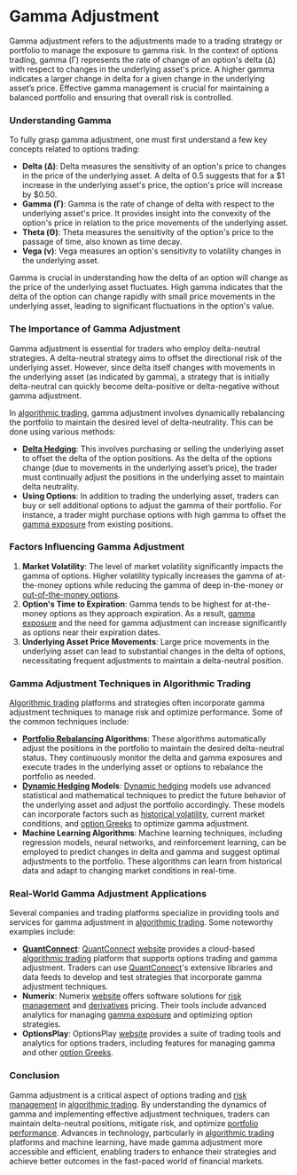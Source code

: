 # Gamma Adjustment

Gamma adjustment refers to the adjustments made to a trading strategy or portfolio to manage the exposure to gamma risk. In the context of options trading, gamma (Γ) represents the rate of change of an option's delta (Δ) with respect to changes in the underlying asset's price. A higher gamma indicates a larger change in delta for a given change in the underlying asset’s price. Effective gamma management is crucial for maintaining a balanced portfolio and ensuring that overall risk is controlled.

### Understanding Gamma

To fully grasp gamma adjustment, one must first understand a few key concepts related to options trading:

- **Delta (Δ)**: Delta measures the sensitivity of an option's price to changes in the price of the underlying asset. A delta of 0.5 suggests that for a $1 increase in the underlying asset's price, the option's price will increase by $0.50.
- **Gamma (Γ)**: Gamma is the rate of change of delta with respect to the underlying asset's price. It provides insight into the convexity of the option's price in relation to the price movements of the underlying asset.
- **Theta (Θ)**: Theta measures the sensitivity of the option's price to the passage of time, also known as time decay.
- **Vega (ν)**: Vega measures an option's sensitivity to volatility changes in the underlying asset.

Gamma is crucial in understanding how the delta of an option will change as the price of the underlying asset fluctuates. High gamma indicates that the delta of the option can change rapidly with small price movements in the underlying asset, leading to significant fluctuations in the option's value.

### The Importance of Gamma Adjustment

Gamma adjustment is essential for traders who employ delta-neutral strategies. A delta-neutral strategy aims to offset the directional risk of the underlying asset. However, since delta itself changes with movements in the underlying asset (as indicated by gamma), a strategy that is initially delta-neutral can quickly become delta-positive or delta-negative without gamma adjustment.

In [algorithmic trading](../a/algorithmic_trading.md), gamma adjustment involves dynamically rebalancing the portfolio to maintain the desired level of delta-neutrality. This can be done using various methods:

- **[Delta Hedging](../d/delta_hedging.md)**: This involves purchasing or selling the underlying asset to offset the delta of the option positions. As the delta of the options change (due to movements in the underlying asset’s price), the trader must continually adjust the positions in the underlying asset to maintain delta neutrality.
- **Using Options**: In addition to trading the underlying asset, traders can buy or sell additional options to adjust the gamma of their portfolio. For instance, a trader might purchase options with high gamma to offset the [gamma exposure](../g/gamma_exposure.md) from existing positions.

### Factors Influencing Gamma Adjustment

1. **Market Volatility**: The level of market volatility significantly impacts the gamma of options. Higher volatility typically increases the gamma of at-the-money options while reducing the gamma of deep in-the-money or [out-of-the-money options](../o/out-of-the-money_options.md).
2. **Option's Time to Expiration**: Gamma tends to be highest for at-the-money options as they approach expiration. As a result, [gamma exposure](../g/gamma_exposure.md) and the need for gamma adjustment can increase significantly as options near their expiration dates.
3. **Underlying Asset Price Movements**: Large price movements in the underlying asset can lead to substantial changes in the delta of options, necessitating frequent adjustments to maintain a delta-neutral position.

### Gamma Adjustment Techniques in Algorithmic Trading

[Algorithmic trading](../a/algorithmic_trading.md) platforms and strategies often incorporate gamma adjustment techniques to manage risk and optimize performance. Some of the common techniques include:

- **[Portfolio Rebalancing](../p/portfolio_rebalancing.md) Algorithms**: These algorithms automatically adjust the positions in the portfolio to maintain the desired delta-neutral status. They continuously monitor the delta and gamma exposures and execute trades in the underlying asset or options to rebalance the portfolio as needed.
- **[Dynamic Hedging](../d/dynamic_hedging.md) Models**: [Dynamic hedging](../d/dynamic_hedging.md) models use advanced statistical and mathematical techniques to predict the future behavior of the underlying asset and adjust the portfolio accordingly. These models can incorporate factors such as [historical volatility](../h/historical_volatility.md), current market conditions, and [option Greeks](../o/option_greeks.md) to optimize gamma adjustment.
- **Machine Learning Algorithms**: Machine learning techniques, including regression models, neural networks, and reinforcement learning, can be employed to predict changes in delta and gamma and suggest optimal adjustments to the portfolio. These algorithms can learn from historical data and adapt to changing market conditions in real-time.

### Real-World Gamma Adjustment Applications

Several companies and trading platforms specialize in providing tools and services for gamma adjustment in [algorithmic trading](../a/algorithmic_trading.md). Some noteworthy examples include:

- **[QuantConnect](../q/quantconnect.md)**: [QuantConnect](../q/quantconnect.md) [website](https://www.quantconnect.com/) provides a cloud-based [algorithmic trading](../a/algorithmic_trading.md) platform that supports options trading and gamma adjustment. Traders can use [QuantConnect](../q/quantconnect.md)'s extensive libraries and data feeds to develop and test strategies that incorporate gamma adjustment techniques.
- **Numerix**: Numerix [website](https://www.numerix.com/) offers software solutions for [risk management](../r/risk_management.md) and [derivatives](../d/derivatives.md) pricing. Their tools include advanced analytics for managing [gamma exposure](../g/gamma_exposure.md) and optimizing option strategies.
- **OptionsPlay**: OptionsPlay [website](https://www.optionsplay.com/) provides a suite of trading tools and analytics for options traders, including features for managing gamma and other [option Greeks](../o/option_greeks.md).

### Conclusion

Gamma adjustment is a critical aspect of options trading and [risk management](../r/risk_management.md) in [algorithmic trading](../a/algorithmic_trading.md). By understanding the dynamics of gamma and implementing effective adjustment techniques, traders can maintain delta-neutral positions, mitigate risk, and optimize [portfolio performance](../p/portfolio_performance.md). Advances in technology, particularly in [algorithmic trading](../a/algorithmic_trading.md) platforms and machine learning, have made gamma adjustment more accessible and efficient, enabling traders to enhance their strategies and achieve better outcomes in the fast-paced world of financial markets.

